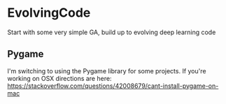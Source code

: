 # EvolvingCode
Start with some very simple GA, build up to evolving deep learning code


## Pygame
I'm switching to using the Pygame library for some projects. If you're working on OSX directions are here: https://stackoverflow.com/questions/42008679/cant-install-pygame-on-mac
